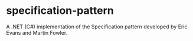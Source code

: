 specification-pattern
======================================

A .NET (C#) implementation of the Specification pattern developed by Eric Evans and Martin Fowler.
